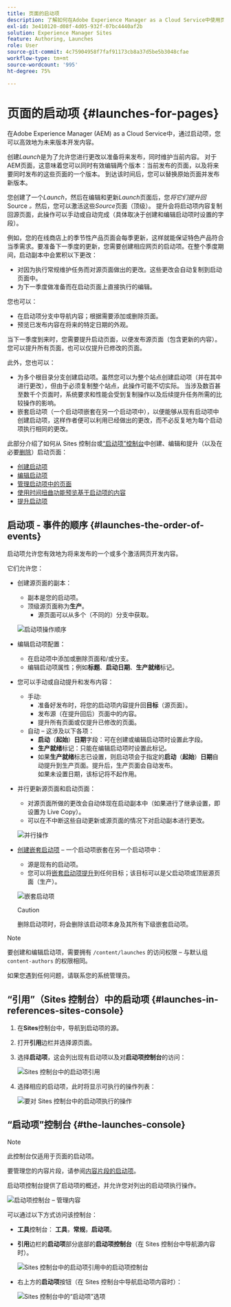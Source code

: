```yaml
---
title: 页面的启动项
description: 了解如何在Adobe Experience Manager as a Cloud Service中使用页面启动项。 通过启动项，您可以高效地为未来版本开发内容，同时维护当前页面。
exl-id: 3e410120-d08f-4d05-932f-07bc4440af2b
solution: Experience Manager Sites
feature: Authoring, Launches
role: User
source-git-commit: 4c75904958f7faf91173cb8a37d5be5b3048cfae
workflow-type: tm+mt
source-wordcount: '995'
ht-degree: 75%

---
```


# 页面的启动项 {#launches-for-pages}

在Adobe Experience Manager (AEM) as a Cloud Service中，通过启动项，您可以高效地为未来版本开发内容。

创建&#x200B;*Launch*&#x200B;是为了允许您进行更改以准备将来发布，同时维护当前内容。 对于AEM页面，这意味着您可以同时有效编辑两个版本：当前发布的页面，以及将来要同时发布的这些页面的一个版本。 到达该时间后，您可以替换原始页面并发布新版本。

<!--
>[!NOTE]
>
>Launches are also available for Content Fragments. The basic concepts are the same, but there are differences in how to manage them in AEM. 
>
>For full details see [Launches for Content Fragments](/help/sites-cloud/administering/content-fragments/launches-for-content-fragments.md).
-->

您创建了一个&#x200B;*Launch*，然后在编辑和更新&#x200B;*Launch*&#x200B;页面后，您&#x200B;*将它们提升回* Source *。*&#x200B;然后，您可以激活这些&#x200B;*Source*&#x200B;页面（顶级）。 提升会将启动项内容复制回源页面，此操作可以手动或自动完成（具体取决于创建和编辑启动项时设置的字段）。

例如，您的在线商店上的季节性产品页面会每季更新，这样就能保证特色产品符合当季需求。要准备下一季度的更新，您需要创建相应网页的启动项。在整个季度期间，启动副本中会累积以下更改：

* 对因为执行常规维护任务而对源页面做出的更改。这些更改会自动复制到启动页面中。
* 为下一季度做准备而在启动页面上直接执行的编辑。

您也可以：

* 在启动项分支中导航内容；根据需要添加或删除页面。
* 预览已发布内容在将来的特定日期的外观。

当下一季度到来时，您需要提升启动页面，以便发布源页面（包含更新的内容）。您可以提升所有页面，也可以仅提升已修改的页面。

此外，您也可以：

* 为多个根目录分支创建启动项。虽然您可以为整个站点创建启动项（并在其中进行更改），但由于必须复制整个站点，此操作可能不切实际。 当涉及数百甚至数千个页面时，系统要求和性能会受到复制操作以及后续提升任务所需的比较操作的影响。
* 嵌套启动项（一个启动项嵌套在另一个启动项中），以便能够从现有启动项中创建启动项，这样作者便可以利用已经做出的更改，而不必反复地为每个启动项执行相同的更改。

此部分介绍了如何从 Sites 控制台或[“启动项”控制台](#the-launches-console)中创建、编辑和提升（以及在必要[删除](/help/sites-cloud/authoring/launches/creating.md#deleting-a-launch)）启动页面：

* [创建启动项](/help/sites-cloud/authoring/launches/creating.md)
* [编辑启动项](/help/sites-cloud/authoring/launches/editing.md)
* [管理启动项中的页面](/help/sites-cloud/authoring/launches/managing-pages.md)
* [使用时间扭曲功能预览基于启动项的内容](/help/sites-cloud/authoring/launches/preview.md)
* [提升启动项](/help/sites-cloud/authoring/launches/promoting.md)

## 启动项 - 事件的顺序 {#launches-the-order-of-events}

启动项允许您有效地为将来发布的一个或多个激活网页开发内容。

它们允许您：

* 创建源页面的副本：
   * 副本是您的启动项。
   * 顶级源页面称为&#x200B;**生产**。
      * 源页面可以从多个（不同的）分支中获取。

  ![启动项操作顺序](/help/sites-cloud/authoring/assets/launches-order.png)

* 编辑启动项配置：
   * 在启动项中添加或删除页面和/或分支。
   * 编辑启动项属性；例如&#x200B;**标题**、**启动日期**、**生产就绪**&#x200B;标记。
* 您可以手动或自动提升和发布内容：
   * 手动:
      * 准备好发布时，将您的启动项内容提升回&#x200B;**目标**（源页面）。
      * 发布源（在提升回后）页面中的内容。
      * 提升所有页面或仅提升已修改的页面。
   * 自动 – 这涉及以下各项：
      * **启动**（**起始**）**日期**&#x200B;字段：可在创建或编辑启动项时设置此字段。
      * **生产就绪**&#x200B;标记：只能在编辑启动项时设置此标记。
      * 如果&#x200B;**生产就绪**&#x200B;标志已设置，则启动项会于指定的&#x200B;**启动**（**起始**）**日期**&#x200B;自动提升到生产页面。提升后，生产页面会自动发布。\
        如果未设置日期，该标记将不起作用。
* 并行更新源页面和启动页面：
   * 对源页面所做的更改会自动体现在启动副本中（如果进行了继承设置，即设置为 Live Copy）。
   * 可以在不中断这些自动更新或源页面的情况下对启动副本进行更改。

  ![并行操作](/help/sites-cloud/authoring/assets/launches-parallel.png)

* [创建嵌套启动项](/help/sites-cloud/authoring/launches/creating.md#creating-a-nested-launch) – 一个启动项嵌套在另一个启动项中：
   * 源是现有的启动项。
   * 您可以将[嵌套启动项提升](/help/sites-cloud/authoring/launches/promoting.md#promoting-a-nested-launch)到任何目标；该目标可以是父启动项或顶层源页面（生产）。

  ![嵌套启动项](/help/sites-cloud/authoring/assets/launches-nested.png)

  >[!CAUTION]
  >
  >删除启动项时，将会删除该启动项本身及其所有下级嵌套启动项。

>[!NOTE]
>
>要创建和编辑启动项，需要拥有 `/content/launches` 的访问权限 – 与默认组 `content-authors` 的权限相同。
>
>如果您遇到任何问题，请联系您的系统管理员。

## “引用”（Sites 控制台）中的启动项 {#launches-in-references-sites-console}

1. 在&#x200B;**Sites**&#x200B;控制台中，导航到启动项的源。
1. 打开&#x200B;**引用**&#x200B;边栏并选择源页面。
1. 选择&#x200B;**启动项**，这会列出现有启动项以及对&#x200B;**启动项控制台**&#x200B;的访问：

   ![ Sites 控制台中的启动项引用](/help/sites-cloud/authoring/assets/launches-references.png)

1. 选择相应的启动项，此时将显示可执行的操作列表：

   ![要对 Sites 控制台中的启动项执行的操作](/help/sites-cloud/authoring/assets/launches-references-actions.png)

## “启动项”控制台 {#the-launches-console}

>[!NOTE]
>
>此控制台仅适用于页面的启动项。
>
>要管理您的内容片段，请参阅[内容片段的启动项](/help/sites-cloud/administering/content-fragments/launches-for-content-fragments.md)。

启动项控制台提供了启动项的概述，并允许您对列出的启动项执行操作。

![启动项控制台 – 管理内容](/help/sites-cloud/authoring/assets/launches-navigate-launches-console.png)

可以通过以下方式访问该控制台：

* **工具**&#x200B;控制台： **工具**，**常规**，**启动项**。

* **引用**&#x200B;边栏的&#x200B;**启动项**&#x200B;部分底部的&#x200B;**启动项控制台**（在 Sites 控制台中导航源内容时）。

  ![Sites 控制台中的启动项引用中的启动项控制台](/help/sites-cloud/authoring/assets/launches-references.png)

* 右上方的&#x200B;**启动项**&#x200B;按钮（在 Sites 控制台中导航启动项内容时）：

  ![ Sites 控制台中的“启动项”选项](/help/sites-cloud/authoring/assets/launches-console-navigate-launch-content.png)
